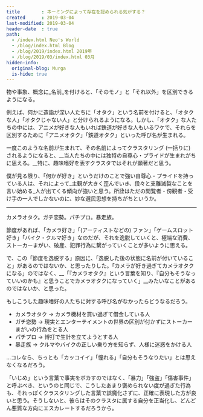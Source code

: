 ```yaml
---
title        : ネーミングによって存在を認められる気がする？
created      : 2019-03-04
last-modified: 2019-03-04
header-date  : true
path:
  - /index.html Neo's World
  - /blog/index.html Blog
  - /blog/2019/index.html 2019年
  - /blog/2019/03/index.html 03月
hidden-info:
  original-blog: Murga
  is-hide: true
---
```


物や事象、概念に_名前_を付けると、「そのモノ」と「それ以外」を区別できるようになる。

例えば、何かに造詣が深い人たちに「オタク」という名前を付けると、「オタクな人」「オタクじゃない人」と分けられるようになる。しかし、「オタク」な人たちの中には、アニメが好きな人もいれば鉄道が好きな人もいるワケで、それらを区別するために「アニメオタク」「鉄道オタク」といった呼び名が生まれる。

一度このような名前が生まれて、その名前によってクラスタリング (一括りに) されるようになると、__当人たちの中には独特の自尊心・プライドが生まれがちに思える。__特に、趣味嗜好を表すクラスタではそれが顕著だと思う。

僕が見る限り、「何かが好き」というだけのことで強い自尊心・プライドを持っている人は、それによって_主観が大きく歪んでいき、段々と支離滅裂なことを言い始める_人が出てくる傾向が強いと思う。所詮はただの閲覧者・傍観者・受け手の一人でしかないのに、妙な選民思想を持ちがちというか。

---

カメラオタク。ガチ恋勢。パチプロ。暴走族。

節度があれば、「カメラ好き」「(アーティストなどの) ファン」「ゲームスロット好き」「バイク・クルマ好き」なのだが、それを逸脱していくと、極端な消費、ストーカーまがい、破産、犯罪行為に繋がっていくことが多いように思える。

で、この「節度を逸脱する」原因に、「逸脱した後の状態に名前が付いていること」があるのではないか、と思ったりした。「カメラが好き過ぎてカメラオタクになる」のではなく、__「『カメラオタク』という言葉を知り、『自分もそうなっていいのかも』と思うことでカメラオタクになっていく」__みたいなことがあるのではないか、と思った。

もしこうした趣味嗜好の人たちに対する呼び名がなかったらどうなるだろう。

- カメラオタク → カメラ機材を買い過ぎて借金している人
- ガチ恋勢 → 現実とエンターテイメントの世界の区別が付かずにストーカーまがいの行為をとる人
- パチプロ → 博打で生計を立てようとする人
- 暴走族 → クルマやバイクの正しい乗り方を知らず、人様に迷惑をかける人

…コレなら、ちっとも「カッコイイ」「憧れる」「自分もそうなりたい」とは思えなくなるだろう。

「いじめ」という言葉で事実をボカすのではなく、「暴力」「強盗」「傷害事件」と呼ぶべき、というのと同じで、こうしたあまり褒められない度が過ぎた行為も、それっぽくクラスタリングした言葉で誤魔化さずに、正確に表現した方が良いと思う。そうしないと、彼らはそのクラスタに属する自分を正当化し、どんどん悪質な方向にエスカレートするだろうから。
